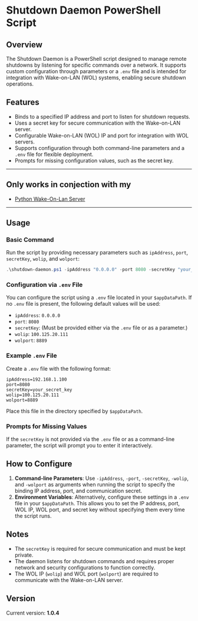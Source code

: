# Shutdown Daemon PowerShell Script

## Overview

The Shutdown Daemon is a PowerShell script designed to manage remote shutdowns by listening for specific commands over a network. It supports custom configuration through parameters or a `.env` file and is intended for integration with Wake-on-LAN (WOL) systems, enabling secure shutdown operations.

## Features

- Binds to a specified IP address and port to listen for shutdown requests.
- Uses a secret key for secure communication with the Wake-on-LAN server.
- Configurable Wake-on-LAN (WOL) IP and port for integration with WOL servers.
- Supports configuration through both command-line parameters and a `.env` file for flexible deployment.
- Prompts for missing configuration values, such as the secret key.

---
## Only works in conjection with my
- [Python Wake-On-Lan Server](https://github.com/Oratorian/script-archive/tree/main/Python/wol)
---

## Usage

### Basic Command

Run the script by providing necessary parameters such as `ipAddress`, `port`, `secretKey`, `wolip`, and `wolport`:

```powershell
.\shutdown-daemon.ps1 -ipAddress "0.0.0.0" -port 8080 -secretKey "your_secret_key" -wolip "100.125.20.111" -wolport 8889
```

### Configuration via `.env` File

You can configure the script using a `.env` file located in your `$appDataPath`. If no `.env` file is present, the following default values will be used:

- `ipAddress`: `0.0.0.0`
- `port`: `8080`
- `secretKey`: (Must be provided either via the `.env` file or as a parameter.)
- `wolip`: `100.125.20.111`
- `wolport`: `8889`

### Example `.env` File

Create a `.env` file with the following format:

```
ipAddress=192.168.1.100
port=8080
secretKey=your_secret_key
wolip=100.125.20.111
wolport=8889
```

Place this file in the directory specified by `$appDataPath`.

### Prompts for Missing Values

If the `secretKey` is not provided via the `.env` file or as a command-line parameter, the script will prompt you to enter it interactively.

## How to Configure

1. **Command-line Parameters**: Use `-ipAddress`, `-port`, `-secretKey`, `-wolip`, and `-wolport` as arguments when running the script to specify the binding IP address, port, and communication secret.
2. **Environment Variables**: Alternatively, configure these settings in a `.env` file in your `$appDataPath`. This allows you to set the IP address, port, WOL IP, WOL port, and secret key without specifying them every time the script runs.

## Notes

- The `secretKey` is required for secure communication and must be kept private.
- The daemon listens for shutdown commands and requires proper network and security configurations to function correctly.
- The WOL IP (`wolip`) and WOL port (`wolport`) are required to communicate with the Wake-on-LAN server.

## Version

Current version: **1.0.4**
